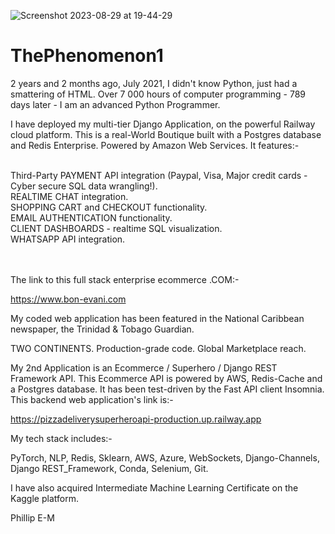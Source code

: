 ![Screenshot 2023-08-29 at 19-44-29](https://github.com/ThePhenomenon1/ThePhenomenon1/assets/96743401/fa2cbc95-4b0b-4eba-8c54-59f9b96d01e8)

# ThePhenomenon1

2 years and 2 months ago, July 2021, I didn't know Python, just had a smattering of HTML.
Over 7 000 hours of computer programming - 789 days later - I am an advanced Python Programmer.

I have deployed my multi-tier Django Application, on the powerful Railway cloud platform. 
This is a real-World Boutique built with a Postgres database and Redis Enterprise. Powered by Amazon Web Services. It features:-

<br>
Third-Party PAYMENT API integration (Paypal, Visa, Major credit cards - Cyber secure SQL data wrangling!).

<br>
REALTIME CHAT integration.

<br>
SHOPPING CART and CHECKOUT functionality.

<br>
EMAIL AUTHENTICATION functionality.

<br>
CLIENT DASHBOARDS - realtime SQL visualization.

<br>
WHATSAPP API integration.

\
\
The link to this full stack enterprise ecommerce .COM:-

https://www.bon-evani.com

My coded web application has been featured in the National Caribbean newspaper, the Trinidad & Tobago Guardian.

TWO CONTINENTS. Production-grade code. Global Marketplace reach.

My 2nd Application is an Ecommerce / Superhero / Django REST Framework API. 
This Ecommerce API is powered by AWS, Redis-Cache and a Postgres database. It has been test-driven by the Fast API client Insomnia.
This backend web application's link is:-

https://pizzadeliverysuperheroapi-production.up.railway.app

My tech stack includes:-

PyTorch,
NLP,
Redis,
Sklearn,
AWS,
Azure,
WebSockets,
Django-Channels,
Django REST_Framework,
Conda,
Selenium,
Git.

I have also acquired Intermediate Machine Learning Certificate on the Kaggle platform.

Phillip E-M

